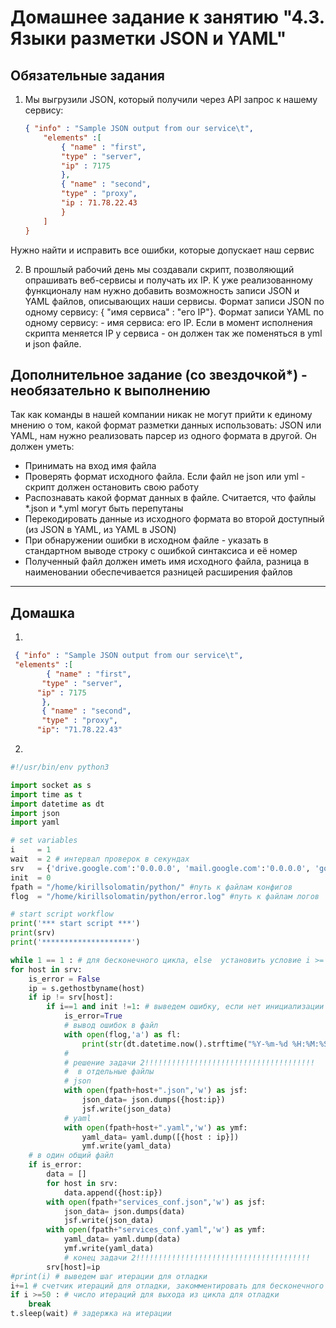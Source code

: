 # Домашнее задание к занятию "4.3. Языки разметки JSON и YAML"

## Обязательные задания

1. Мы выгрузили JSON, который получили через API запрос к нашему сервису:
	```json
    { "info" : "Sample JSON output from our service\t",
        "elements" :[
            { "name" : "first",
            "type" : "server",
            "ip" : 7175
            },
            { "name" : "second",
            "type" : "proxy",
            "ip : 71.78.22.43
            }
        ]
    }
	```
  Нужно найти и исправить все ошибки, которые допускает наш сервис

2. В прошлый рабочий день мы создавали скрипт, позволяющий опрашивать веб-сервисы и получать их IP. К уже реализованному функционалу нам нужно добавить возможность записи JSON и YAML файлов, описывающих наши сервисы. Формат записи JSON по одному сервису: { "имя сервиса" : "его IP"}. Формат записи YAML по одному сервису: - имя сервиса: его IP. Если в момент исполнения скрипта меняется IP у сервиса - он должен так же поменяться в yml и json файле.

## Дополнительное задание (со звездочкой*) - необязательно к выполнению

Так как команды в нашей компании никак не могут прийти к единому мнению о том, какой формат разметки данных использовать: JSON или YAML, нам нужно реализовать парсер из одного формата в другой. Он должен уметь:
   * Принимать на вход имя файла
   * Проверять формат исходного файла. Если файл не json или yml - скрипт должен остановить свою работу
   * Распознавать какой формат данных в файле. Считается, что файлы *.json и *.yml могут быть перепутаны
   * Перекодировать данные из исходного формата во второй доступный (из JSON в YAML, из YAML в JSON)
   * При обнаружении ошибки в исходном файле - указать в стандартном выводе строку с ошибкой синтаксиса и её номер
   * Полученный файл должен иметь имя исходного файла, разница в наименовании обеспечивается разницей расширения файлов

---

## Домашка
1.  
```json
 { "info" : "Sample JSON output from our service\t",
 "elements" :[
        { "name" : "first",
       "type" : "server",
      "ip" : 7175
       },
       { "name" : "second",
       "type" : "proxy",
      "ip": "71.78.22.43"
```
2.  
```python
#!/usr/bin/env python3

import socket as s
import time as t
import datetime as dt
import json
import yaml

# set variables
i     = 1
wait  = 2 # интервал проверок в секундах
srv   = {'drive.google.com':'0.0.0.0', 'mail.google.com':'0.0.0.0', 'google.com':'0.0.0.0'}
init  = 0
fpath = "/home/kirillsolomatin/python/" #путь к файлам конфигов
flog  = "/home/kirillsolomatin/python/error.log" #путь к файлам логов

# start script workflow
print('*** start script ***')
print(srv)
print('********************')

while 1 == 1 : # для бесконечного цикла, else  установить условие i >= чилу треуемых итераций
for host in srv:
	is_error = False
	ip = s.gethostbyname(host)
	if ip != srv[host]:
		if i==1 and init !=1: # выведем ошибку, если нет инициализации или есть иниц. и не первый шаг
			is_error=True
			# вывод ошибок в файл
			with open(flog,'a') as fl:
				print(str(dt.datetime.now().strftime("%Y-%m-%d %H:%M:%S")) +' [ERROR] ' + str(host) +' IP mistmatch: '+srv[host]+' '+ip,file=fl)
			#
			# решение задачи 2!!!!!!!!!!!!!!!!!!!!!!!!!!!!!!!!!!!!!!
			#  в отдельные файлы
			# json
			with open(fpath+host+".json",'w') as jsf:
				json_data= json.dumps({host:ip})
				jsf.write(json_data)
			# yaml
			with open(fpath+host+".yaml",'w') as ymf:
				yaml_data= yaml.dump([{host : ip}])
				ymf.write(yaml_data)
	# в один общий файл     
	if is_error:
		data = []  
		for host in srv:  
			data.append({host:ip})
		with open(fpath+"services_conf.json",'w') as jsf:
			json_data= json.dumps(data)
			jsf.write(json_data)
		with open(fpath+"services_conf.yaml",'w') as ymf:
			yaml_data= yaml.dump(data)
			ymf.write(yaml_data)
			# конец задачи 2!!!!!!!!!!!!!!!!!!!!!!!!!!!!!!!!!!!!!!!
		srv[host]=ip
#print(i) # выведем шаг итерации для отладки
i+=1 # счетчик итераций для отладки, закомментировать для бесконечного цикла
if i >=50 : # число итераций для выхода из цикла для отладки
	break
t.sleep(wait) # задержка на итерации

```
